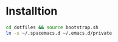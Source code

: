 # Installtion
```bash
cd dotfiles && source bootstrap.sh
ln -s ~/.spacemacs.d ~/.emacs.d/private
```
